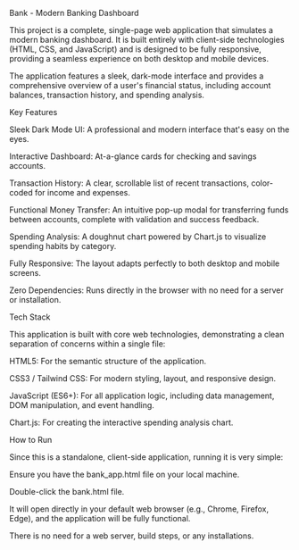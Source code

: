 Bank - Modern Banking Dashboard

This project is a complete, single-page web application that simulates a modern banking dashboard. It is built entirely with client-side technologies (HTML, CSS, and JavaScript) and is designed to be fully responsive, providing a seamless experience on both desktop and mobile devices.

The application features a sleek, dark-mode interface and provides a comprehensive overview of a user's financial status, including account balances, transaction history, and spending analysis.

Key Features

Sleek Dark Mode UI: A professional and modern interface that's easy on the eyes.

Interactive Dashboard: At-a-glance cards for checking and savings accounts.

Transaction History: A clear, scrollable list of recent transactions, color-coded for income and expenses.

Functional Money Transfer: An intuitive pop-up modal for transferring funds between accounts, complete with validation and success feedback.

Spending Analysis: A doughnut chart powered by Chart.js to visualize spending habits by category.

Fully Responsive: The layout adapts perfectly to both desktop and mobile screens.

Zero Dependencies: Runs directly in the browser with no need for a server or installation.

Tech Stack

This application is built with core web technologies, demonstrating a clean separation of concerns within a single file:

HTML5: For the semantic structure of the application.

CSS3 / Tailwind CSS: For modern styling, layout, and responsive design.

JavaScript (ES6+): For all application logic, including data management, DOM manipulation, and event handling.

Chart.js: For creating the interactive spending analysis chart.

How to Run

Since this is a standalone, client-side application, running it is very simple:

Ensure you have the bank_app.html file on your local machine.

Double-click the bank.html file.

It will open directly in your default web browser (e.g., Chrome, Firefox, Edge), and the application will be fully functional.

There is no need for a web server, build steps, or any installations.

